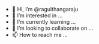 - 👋 Hi, I’m @ragulthangaraju
- 👀 I’m interested in ...
- 🌱 I’m currently learning ...
- 💞️ I’m looking to collaborate on ...
- 📫 How to reach me ...

<!---
ragulthangaraju/ragulthangaraju is a ✨ special ✨ repository because its `README.md` (this file) appears on your GitHub profile.
You can click the Preview link to take a look at your changes.
--->
